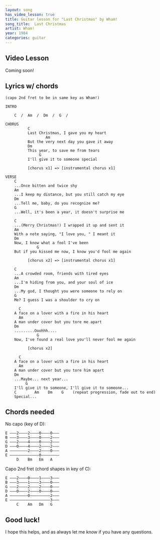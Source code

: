 ```yaml
---
layout: song
has_video_lesson: true
title: Guitar lesson for "Last Christmas" by Wham!
song_title:  Last Christmas
artist: Wham!
year: 1984
categories: guitar
---
```


## Video Lesson

<!-- <iframe width="560" height="315" src="https://www.youtube.com/embed/r0Wwi2MnQoo?showinfo=0" frameborder="0" allowfullscreen></iframe> -->
Coming soon!

## Lyrics w/ chords

    (capo 2nd fret to be in same key as Wham!)

    INTRO

        C  /  Am  /  Dm  /  G  /

    CHORUS
              C
              Last Christmas, I gave you my heart
                      Am
              But the very next day you gave it away
              Dm
              This year, to save me from tears
                   G
              I'll give it to someone special

              [chorus x1] => [instrumental chorus x1]

    VERSE
        C
        ...Once bitten and twice shy
        Am
        ...I keep my distance, but you still catch my eye
        Dm
        ...Tell me, baby, do you recognize me?
        G       
        ...Well, it's been a year, it doesn't surprise me

        C
        ...(Merry Christmas!) I wrapped it up and sent it
        Am
        With a note saying, "I love you, " I meant it
        Dm
        Now, I know what a fool I've been
                  G
        But if you kissed me now, I know you'd fool me again

              [chorus x2] => [instrumental chorus x1]

        C
        ...A crowded room, friends with tired eyes
        Am
        ...I'm hiding from you, and your soul of ice
        Dm
        ...My god, I thought you were someone to rely on
        G
        Me? I guess I was a shoulder to cry on

          C
        A face on a lover with a fire in his heart
          Am
        A man under cover but you tore me apart
        Dm
        .........Ooohhh....
                  G
        Now, I've found a real love you'll never fool me again

              [chorus x2]

          C
        A face on a lover with a fire in his heart
          Am
        A man under cover but you tore him apart
        Dm
        ...Maybe... next year...
             G                                              
        I'll give it to someone, I'll give it to someone...
        C        Am    Dm    G    (repeat progression, fade out to end)
        Special...

## Chords needed

No capo (key of D):

    E –––2––––2––––0––––0–––
    B –––3––––3––––0––––2–––
    G –––2––––4––––0––––2–––
    D –––0––––4––––2––––2–––
    A ––––––––2––––2––––0–––
    E –––––––––––––0––––––––
         D    Bm   Em   A

Capo 2nd fret (chord shapes in key of C):

    E –––2––––0––––1––––3–––
    B –––3––––1––––3––––0–––
    G –––2––––2––––2––––0–––
    D –––0––––2––––0––––0–––
    A ––––––––0–––––––––2–––
    E ––––––––––––––––––3–––
         C    Am   Dm   G


## Good luck!

I hope this helps, and as always let me know if you have any questions.
